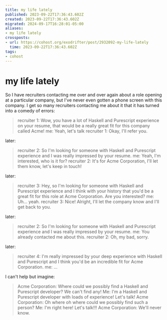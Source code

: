 ```yaml
---
title: my life lately
published: 2023-09-22T17:36:43.602Z
created: 2023-09-22T17:36:43.602Z
migrated: 2024-09-17T16:28:01-05:00
aliases:
- my life lately
crossposts:
- url: https://cohost.org/exodrifter/post/2932092-my-life-lately
  time: 2023-09-22T17:36:43.602Z
tags:
- cohost
---
```


# my life lately

So I have recruiters contacting me over and over again about a role opening at a particular company, but I've never even gotten a phone screen with this company. I get so many recruiters contacting me about it that it has turned into a comedy of errors:

> recruiter 1: Wow, you have a lot of Haskell and Purescript experience on your resume, that would be a really great fit for this company called Acme!
> me: Yeah, let's talk
> recruiter 1: Okay, I'll refer you.

later:
> recruiter 2: So I'm looking for someone with Haskell and Purescript experience and I was really impressed by your resume.
> me: Yeah, I'm interested, who is it for?
> recruiter 2: It's for Acme Corporation, I'll let them know, let's keep in touch!

later:
> recruiter 3: Hey, so I'm looking for someone with Haskell and Purescript experience and I think with your history that you'd be a great fit for this role at Acme Corporation. Are you interested?
> me: Uh... yeah.
> recruiter 3: Nice! Alright, I'll let the company know and I'll get back to you.

later:
> recruiter 2: So I'm looking for someone with Haskell and Purescript experience and I was really impressed by your resume.
> me: You already contacted me about this.
> recruiter 2: Oh, my bad, sorry.

later:
> recruiter 4: I'm really impressed by your deep experience with Haskell and Purescript and I think you'd be an incredible fit for Acme Corporation.
> me: ...

I can't help but imagine:
> Acme Corporation: Where could we possibly find a Haskell and Purescript developer? We can't find any!
> Me: I'm a Haskell and Purescript developer with loads of experience! Let's talk!
> Acme Corporation: Oh where oh where could we possibly find such a person?
> Me: I'm right here! Let's talk!!!
> Acme Corporation: We'll never know.
